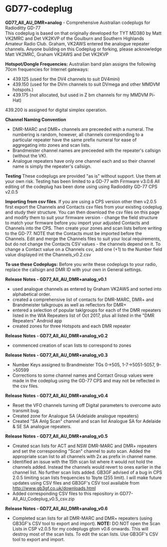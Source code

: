 # GD77-codeplug

<b>GD77_All_AU_DMR+analog</b> - Comprehensive Australian codeplugs for Radioditty GD-77 </br>
This codeplug is based on that originally developed for TYT MD380 by Matt VK2MRC and Det VK2KVP of the Goulburn and Southern Highlands Amateur Radio Club. Graham, VK2AWS entered the analogue repeater channels. Anyone building on this Codeplug or forking, please acknowledge Matt VK2MRC, Graham VK2AWS and Det VK2KVP

<b>Hotspot/Dongle Frequencies:</b> Australian band plan assigns the following 70cm frequencies for Internet gateways:
- 439.125 (used for the DV4 channels to suit DV4mini)
- 439.150 (used for the DVm channels to suit DVmega and other MMDVM hotspots.)
- 439.175 (not allocated, but used in Z bm channels for my MMDVM Pi-Hat)

439.200 is assigned for digital simplex operation.

<b>Channel Naming Convention</b> 
- DMR-MARC and DMR+ channels are preceeded with a numeral. The numbering is random, however, all channels corresponding to a particular repeater have the same prefix numeral for ease of aggregating into zones and scan lists. 
- Brandmeister channel names are preceeded with the repeater's callsign (without the VK).
- Analogue repeaters have only one channel each and so their channel name is simply the repeater's callsign.

<b>Testing</b> These codeplugs are provided "as is" without support. Use them at your own risk. Testing has been limited to a GD-77 with Firmware v3.0.6 All editing of the codeplug has been done using using Radioddity GD-77 CPS v2.0.5

<b>Importing from csv files</b>. If you are using a CPS version other then v2.0.5 first export the Channels and Contacts csv files from your existing codeplug and study their structure. You can then download the csv files on this page and modify them to suit your firmware version - change the field structure to match your firmware before you import your adjusted Contacts and Channels into the CPS. Then create your zones and scan lists before writing to the GD-77.  NOTE that the Contacts must be imported before the Channels. Edit and merge the Channels files to suit your local requirements, but do not change the Contacts CSV values - the channels depend on it.  To change a Contact value on a Channels csv, add one (+1) to the Number field value displayed int the Channels_v0.2.csv 

<b>To use these Codeplugs:</b> Before you write these codeplugs to your radio, replace the callsign and DMR ID with your own in General settings.

<b>Release Notes - GD77_All_AU_DMR+analog_v0.1</b> 
- used analogue channels as entered by Graham VK2AWS and sorted into alphabetical order.
- created a comprehensive list of contacts for DMR-MARC, DMR+ and Brandmeister talkgroups as well as reflectors for DMR+
- entered a selection of popular taklgroups for each of the DMR repeaters listed in the WIA Repeaters list of Oct 2017, plus all listed in the "DMR Repeaters" Android app 
- created zones for three Hotspots and each DMR repeater

<b>Release Notes - GD77_All_AU_DMR+analog_v0.2</b> 
- commenced creation of scan lists to correspond to zones

<b>Release Notes - GD77_All_AU_DMR+analog_v0.3</b> 
- Number Keys assigned to Brandmeister TGs 0->505, 1-7->5051-5057, 9->50599
- Corrections to some channel names and Contact Group values were made in the codeplug using the GD-77 CPS and may not be reflected in the csv files.

<b>Release Notes - GD77_All_AU_DMR+analog_v0.4</b>
- Reset the VFO channels turning off Digital parameters to overcome auto transmit bug.
- Created zone for Analogue SA (Adelaide analogue repeaters)
- Created "SA Anlg Scan" channel and scan list Analogue SA for Adelaide & SE SA analogue repeaters.

<b>Release Notes - GD77_All_AU_DMR+analog_v0.5</b>
- Created scan lists for ACT and NSW DMR-MARC and DMR+ repeaters and set the corresponding "Scan" channel to auto scan. Added the appropriate scan list to all channels with 2x as prefix in channel name.
- Identified an issue with the 15th scan list where it would not hold the channels added. Instead the channels would revert to ones earlier in the channel list. No further scan lists added. GB3GF advised of a bug in CPS 2.0.5 limiting scan lists frequencies to 1byte (255 limit). I will make future updates using CSV files and GB3GF's CSV tool available from http://www.gb3gf.co.uk/downloads.html
- Added corresponding CSV files to this repository in GD77-All_AU_Codeplug_v0.5_csv.zip

<b>Release Notes - GD77_All_AU_DMR+analog_v0.6</b>
- Completed scan lists for all DMR-MARC and DMR+ repeaters (using GB3GF's CSV tool to export and import). <b>NOTE:</b> DO NOT open the Scan Lists in CSP v2.0.5 for my codeplugs gtom v0.6 onwards. This will destroy most of the scan lists. To edit the scan lists. Use GB3GF's CSV tool to export and import.
